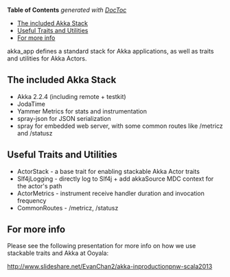 <!-- START doctoc generated TOC please keep comment here to allow auto update -->
<!-- DON'T EDIT THIS SECTION, INSTEAD RE-RUN doctoc TO UPDATE -->
**Table of Contents**  *generated with [DocToc](https://github.com/thlorenz/doctoc)*

- [The included Akka Stack](#the-included-akka-stack)
- [Useful Traits and Utilities](#useful-traits-and-utilities)
- [For more info](#for-more-info)

<!-- END doctoc generated TOC please keep comment here to allow auto update -->

akka_app defines a standard stack for Akka applications, as well as traits and utilities for Akka Actors.

## The included Akka Stack

* Akka 2.2.4 (including remote + testkit)
* JodaTime
* Yammer Metrics for stats and instrumentation
* spray-json for JSON serialization
* spray for embedded web server, with some common routes like /metricz and /statusz

## Useful Traits and Utilities

* ActorStack - a base trait for enabling stackable Akka Actor traits
* Slf4jLogging - directly log to Slf4j + add akkaSource MDC context for the actor's path
* ActorMetrics - instrument receive handler duration and invocation frequency
* CommonRoutes - /metricz, /statusz

## For more info

Please see the following presentation for more info on how we use stackable traits and Akka at Ooyala:

http://www.slideshare.net/EvanChan2/akka-inproductionpnw-scala2013
